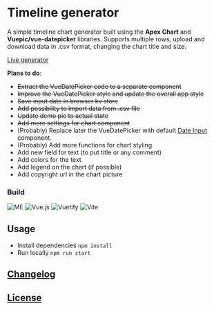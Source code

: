 # Timeline generator

A simple timeline chart generator built using the **Apex Chart** and **Vuepic/vue-datepicker** libraries. Supports multiple rows, upload and download data in .csv format, changing the chart title and size.

[Live generator](https://gkalian.github.io/timeline-generator/)

**Plans to do**:

- ~~Extract the VueDatePicker code to a separate component~~
- ~~Improve the VueDatePicker style and update the overall app style~~
- ~~Save input date in browser kv store~~
- ~~Add possibility to import data from .csv file~~
- ~~Update demo pic to actual state~~
- ~~Add more settings for chart component~~
- (Probably) Replace later the VueDatePicker with default [Date Input](https://vuetifyjs.com/en/components/date-inputs/) component.
- (Probably) Add more functions for chart styling
- Add new field for text (to put title or any comment)
- Add colors for the text
- Add legend on the chart (if possible)
- Add copyright url in the chart picture

### Build 

![ME](https://img.shields.io/badge/by-gkalian-purple?style=for-the-badge&&logoColor=white)
![Vue.js](https://img.shields.io/badge/vuejs-%2335495e.svg?style=for-the-badge&logo=vuedotjs&logoColor=%234FC08D)
![Vuetify](https://img.shields.io/badge/Vuetify-1867C0?style=for-the-badge&logo=vuetify&logoColor=AEDDFF)
![Vite](https://img.shields.io/badge/vite-%23646CFF.svg?style=for-the-badge&logo=vite&logoColor=white)

## Usage

- Install dependencies `npm install`
- Run locally `npm run start`

## [Changelog](./changelog.md)

## [License](./LICENSE)
